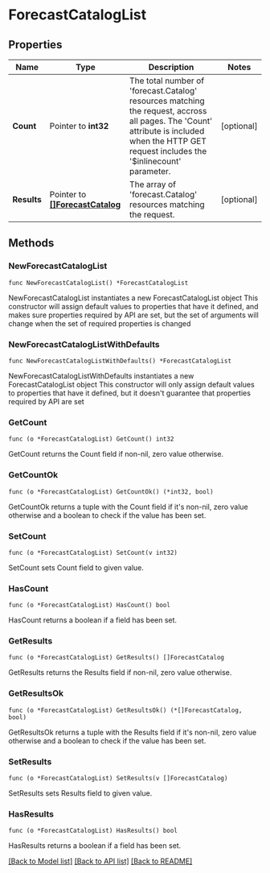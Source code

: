 # ForecastCatalogList

## Properties

Name | Type | Description | Notes
------------ | ------------- | ------------- | -------------
**Count** | Pointer to **int32** | The total number of &#39;forecast.Catalog&#39; resources matching the request, accross all pages. The &#39;Count&#39; attribute is included when the HTTP GET request includes the &#39;$inlinecount&#39; parameter. | [optional] 
**Results** | Pointer to [**[]ForecastCatalog**](forecast.Catalog.md) | The array of &#39;forecast.Catalog&#39; resources matching the request. | [optional] 

## Methods

### NewForecastCatalogList

`func NewForecastCatalogList() *ForecastCatalogList`

NewForecastCatalogList instantiates a new ForecastCatalogList object
This constructor will assign default values to properties that have it defined,
and makes sure properties required by API are set, but the set of arguments
will change when the set of required properties is changed

### NewForecastCatalogListWithDefaults

`func NewForecastCatalogListWithDefaults() *ForecastCatalogList`

NewForecastCatalogListWithDefaults instantiates a new ForecastCatalogList object
This constructor will only assign default values to properties that have it defined,
but it doesn't guarantee that properties required by API are set

### GetCount

`func (o *ForecastCatalogList) GetCount() int32`

GetCount returns the Count field if non-nil, zero value otherwise.

### GetCountOk

`func (o *ForecastCatalogList) GetCountOk() (*int32, bool)`

GetCountOk returns a tuple with the Count field if it's non-nil, zero value otherwise
and a boolean to check if the value has been set.

### SetCount

`func (o *ForecastCatalogList) SetCount(v int32)`

SetCount sets Count field to given value.

### HasCount

`func (o *ForecastCatalogList) HasCount() bool`

HasCount returns a boolean if a field has been set.

### GetResults

`func (o *ForecastCatalogList) GetResults() []ForecastCatalog`

GetResults returns the Results field if non-nil, zero value otherwise.

### GetResultsOk

`func (o *ForecastCatalogList) GetResultsOk() (*[]ForecastCatalog, bool)`

GetResultsOk returns a tuple with the Results field if it's non-nil, zero value otherwise
and a boolean to check if the value has been set.

### SetResults

`func (o *ForecastCatalogList) SetResults(v []ForecastCatalog)`

SetResults sets Results field to given value.

### HasResults

`func (o *ForecastCatalogList) HasResults() bool`

HasResults returns a boolean if a field has been set.


[[Back to Model list]](../README.md#documentation-for-models) [[Back to API list]](../README.md#documentation-for-api-endpoints) [[Back to README]](../README.md)


